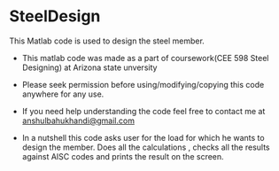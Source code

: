 # SteelDesign

This Matlab code is used to design the steel member. 

- This matlab code was made as a part of coursework(CEE 598 Steel Designing) at Arizona state unversity
- Please seek permission before using/modifying/copying this code anywhere for any use.
- If you need help understanding the code feel free to contact me at anshulbahukhandi@gmail.com

- In a nutshell this code asks user for the load for which he wants to design the member.
  Does all the calculations , checks all the results against AISC codes and prints the result on the screen.
 
 
